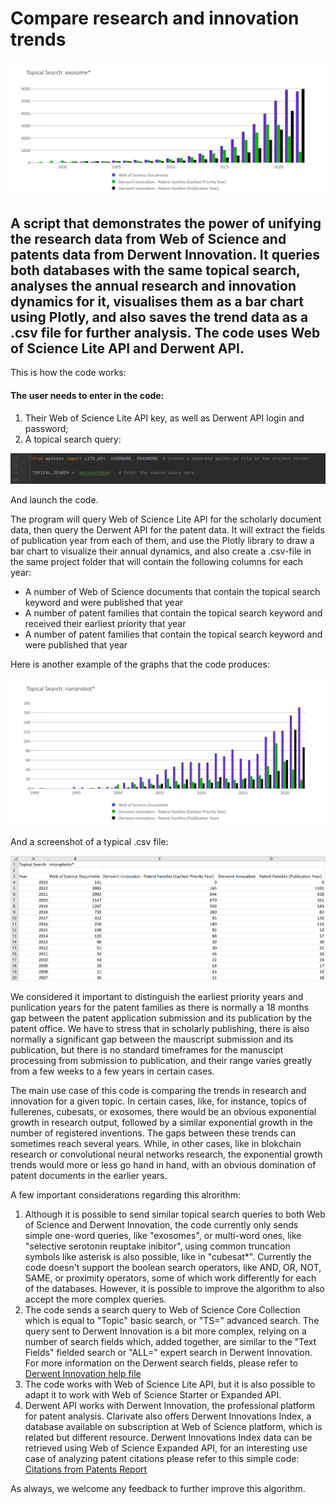 # Compare research and innovation trends

![Exosomes](/wos_and_derwent_api_topical_search/screenshots/Exosomes.png)


## A script that demonstrates the power of unifying the research data from Web of Science and patents data from Derwent Innovation. It queries both databases with the same topical search, analyses the annual research and innovation dynamics for it, visualises them as a bar chart using Plotly, and also saves the trend data as a .csv file for further analysis. The code uses Web of Science Lite API and Derwent API.

This is how the code works:

#### The user needs to enter in the code:
1. Their Web of Science Lite API key, as well as Derwent API login and password;
2. A topical search query:

![screenshot](/wos_and_derwent_api_topical_search/screenshots/keys_passwords_search_query.png?raw=true)

And launch the code.

The program will query Web of Science Lite API for the scholarly document data, then query the Derwent API for the patent data. It will extract the fields of publication year from each of them, and use the Plotly library to draw a bar chart to visualize their annual dynamics, and also create a .csv-file in the same project folder that will contain the following columns for each year:
- A number of Web of Science documents that contain the topical search keyword and were published that year
- A number of patent families that contain the topical search keyword and received their earliest priority that year
- A number of patent families that contain the topical search keyword and were published that year

Here is another example of the graphs that the code produces:

![Nanorobots](/wos_and_derwent_api_topical_search/screenshots/Nanorobots.png?raw=true)

And a screenshot of a typical .csv file:

![csv_screenshot](/wos_and_derwent_api_topical_search/screenshots/csv_screenshot.png?raw=true)

We considered it important to distinguish the earliest priority years and punlication years for the patent families as there is normally a 18 months gap between the patent application submission and its publication by the patent office. We have to stress that in scholarly publishing, there is also normally a significant gap between the mauscript submission and its publication, but there is no standard timeframes for the manuscipt processing from submission to publication, and their range varies greatly from a few weeks to a few years in certain cases.

The main use case of this code is comparing the trends in research and innovation for a given topic. In certain cases, like, for instance, topics of fullerenes, cubesats, or exosomes, there would be an obvious exponential growth in research output, followed by a similar exponential growth in the number of registered inventions. The gaps between these trends can sometimes reach several years. While, in other cases, like in blokchain research or convolutional neural networks research, the exponential growth trends would more or less go hand in hand, with an obvious domination of patent documents in the earlier years.


A few important considerations regarding this alrorithm:
1. Although it is possible to send similar topical search queries to both Web of Science and Derwent Innovation, the code currently only sends simple one-word queries, like "exosomes", or multi-word ones, like "selective serotonin reuptake inibitor", using common truncation symbols like asterisk is also possible, like in "cubesat*". Currently the code doesn't support the boolean search operators, like AND, OR, NOT, SAME, or proximity operators, some of which work differently for each of the databases. However, it is possible to improve the algorithm to also accept the more complex queries.
2. The code sends a search query to Web of Science Core Collection which is equal to "Topic" basic search, or "TS=" advanced search. The query sent to Derwent Innovation is a bit more complex, relying on a number of search fields which, added together, are similar to the "Text Fields" fielded search or "ALL=" expert search in Derwent Innovation. For more information on the Derwent search fields, please refer to [Derwent Innovation help file]( https://www.derwentinnovation.com/tip-innovation/support/help/patent_fields.htm#all_text_fields)
3. The code works with Web of Science Lite API, but it is also possible to adapt it to work with Web of Science Starter or Expanded API.
4. Derwent API works with Derwent Innovation, the professional platform for patent analysis. Clarivate also offers Derwent Innovations Index, a database available on subscription at Web of Science platform, which is related but different resource. Derwent Innovations Index data can be retrieved using Web of Science Expanded API, for an interesting use case of analyzing patent citations please refer to this simple code: [Citations from Patents Report](/../main/citations_from_patents)

As always, we welcome any feedback to further improve this algorithm.